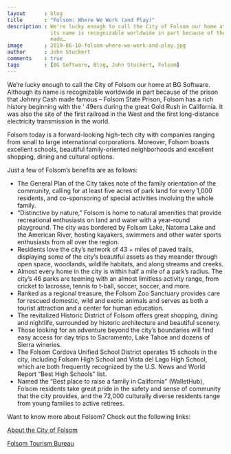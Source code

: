 ```yaml
---
layout      : blog
title       : "Folsom: Where We Work (and Play)"
description : We're lucky enough to call the City of Folsom our home at BG Software. Although
              its name is recognizable worldwide in part because of the prison that Johnny Cash
              made…
image       : 2019-06-10-folsom-where-we-work-and-play.jpg
author      : John Stuckert
comments    : true
tags        : [BG Software, Blog, John Stuckert, Folsom]
---
```


We’re lucky enough to call the City of Folsom our home at BG Software. Although its name is recognizable worldwide in part because of the prison that Johnny Cash made famous – Folsom State Prison, Folsom has a rich history beginning with the ‘ 49ers during the great Gold Rush in California. It was also the site of the first railroad in the West and the first long-distance electricity transmission in the world.

Folsom today is a forward-looking high-tech city with companies ranging from small to large international corporations. Moreover, Folsom boasts excellent schools, beautiful family-oriented neighborhoods and excellent shopping, dining and cultural options.

Just a few of Folsom’s benefits are as follows:

<ul>
  <li>
    The General Plan of the City takes note of the family orientation of the community, calling for at least five acres of park land for every 1,000 residents, and co-sponsoring of special activities involving the whole family.
  </li>
 <li>
    “Distinctive by nature,” Folsom is home to natural amenities that provide recreational enthusiasts on land and water with a year-round playground. The city was bordered by Folsom Lake, Natoma Lake and the American River, hosting kayakers, swimmers and other water sports enthusiasts from all over the region.
  </li>
  <li>
    Residents love the city’s network of 43 + miles of paved trails, displaying some of the city’s beautiful assets as they meander through open space, woodlands, wildlife habitats, and along streams and creeks.
  </li>
  <li>
    Almost every home in the city is within half a mile of a park’s radius. The city’s 46 parks are teeming with an almost limitless activity range, from cricket to lacrosse, tennis to t-ball, soccer, soccer, and more.
  </li>
  <li>
    Ranked as a regional treasure, the Folsom Zoo Sanctuary provides care for rescued domestic, wild and exotic animals and serves as both a tourist attraction and a center for human education.
  </li>
  <li>
    The revitalized Historic District of Folsom offers great shopping, dining and nightlife, surrounded by historic architecture and beautiful scenery.
  </li>
  <li>
    Those looking for an adventure beyond the city’s boundaries will find easy access for day trips to Sacramento, Lake Tahoe and dozens of Sierra wineries.
  </li>
  <li>
    The Folsom Cordova Unified School District operates 15 schools in the city, including Folsom High School and Vista del Lago High School, which are both frequently recognized by the U.S. News and World Report “Best High Schools” list.
  </li>
  <li>
    Named the “Best place to raise a family in California” (WalletHub), Folsom residents take great pride in the safety and sense of community that the city provides, and the 72,000 culturally diverse residents range from young families to active retirees.
  </li>
</ul>
Want to know more about Folsom? Check out the following links:

<a href="https://www.folsom.ca.us/about/">About the City of Folsom</a>

<a href="http://visitfolsom.com/">Folsom Tourism Bureau</a>